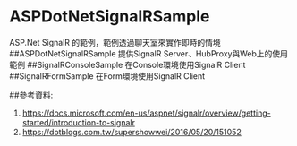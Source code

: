 # ASPDotNetSignalRSample
ASP.Net SignalR 的範例，範例透過聊天室來實作即時的情境
##ASPDotNetSignalRSample
提供SignalR Server、HubProxy與Web上的使用範例
##SignalRConsoleSample
在Console環境使用SignalR Client
##SignalRFormSample
在Form環境使用SignalR Client

##參考資料:
1. https://docs.microsoft.com/en-us/aspnet/signalr/overview/getting-started/introduction-to-signalr
2. https://dotblogs.com.tw/supershowwei/2016/05/20/151052
